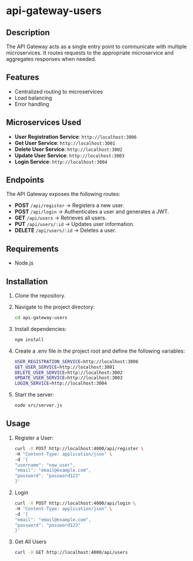 # api-gateway-users

## Description
The API Gateway acts as a single entry point to communicate with multiple microservices. It routes requests to the appropriate microservice and aggregates responses when needed.

## Features
- Centralized routing to microservices
- Load balancing
- Error handling

## Microservices Used
- **User Registration Service**: `http://localhost:3006`
- **Get User Service**: `http://localhost:3001`
- **Delete User Service**: `http://localhost:3002`
- **Update User Service**: `http://localhost:3003`
- **Login Service**: `http://localhost:3004`

## Endpoints
The API Gateway exposes the following routes:
- **POST** `/api/register` → Registers a new user.
- **POST** `/api/login` → Authenticates a user and generates a JWT.
- **GET** `/api/users` → Retrieves all users.
- **PUT** `/api/users/:id` → Updates user information.
- **DELETE** `/api/users/:id` → Deletes a user.

## Requirements
- Node.js

## Installation
1. Clone the repository.
2. Navigate to the project directory:
   ```bash
   cd api-gateway-users

3. Install dependencies:
    ```bash
    npm install

4. Create a .env file in the project root and define the following variables:

    ```bash
    USER_REGISTRATION_SERVICE=http://localhost:3006
    GET_USER_SERVICE=http://localhost:3001
    DELETE_USER_SERVICE=http://localhost:3002
    UPDATE_USER_SERVICE=http://localhost:3003
    LOGIN_SERVICE=http://localhost:3004

5. Start the server:
    ```bash
    node src/server.js

## Usage

1. Register a User:
    ```bash
    curl -X POST http://localhost:4000/api/register \
    -H "Content-Type: application/json" \
    -d '{
    "username": "new_user",
    "email": "email@example.com",
    "password": "password123"
    }'

2. Login 
    ```bash
    curl -X POST http://localhost:4000/api/login \
    -H "Content-Type: application/json" \
    -d '{
    "email": "email@example.com",
    "password": "password123"
    }'

3. Get All Users
    ```bash
    curl -X GET http://localhost:4000/api/users
